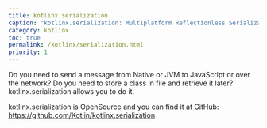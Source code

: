 ```yaml
---
title: kotlinx.serialization
caption: "kotlinx.serialization: Multiplatform Reflectionless Serialization"
category: kotlinx
toc: true
permalink: /kotlinx/serialization.html
priority: 1
---
```


Do you need to send a message from Native or JVM to JavaScript or over the network? Do you need to store a class in file and retrieve it later? kotlinx.serialization allows you to do it.

kotlinx.serialization is OpenSource and you can find it at GitHub: <https://github.com/Kotlin/kotlinx.serialization>

